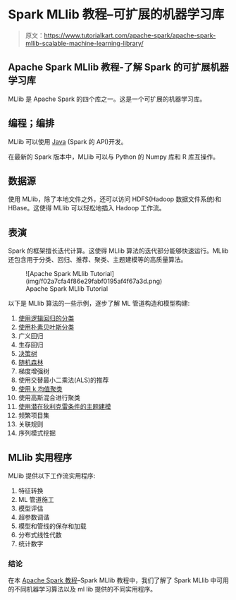 # Spark MLlib 教程–可扩展的机器学习库

> 原文：<https://www.tutorialkart.com/apache-spark/apache-spark-mllib-scalable-machine-learning-library/>

## Apache Spark MLlib 教程-了解 Spark 的可扩展机器学习库

MLlib 是 Apache Spark 的四个库之一。这是一个可扩展的机器学习库。

## 编程；编排

MLlib 可以使用 [Java](https://www.tutorialkart.com/java/) (Spark 的 API)开发。

在最新的 Spark 版本中，MLlib 可以与 Python 的 Numpy 库和 R 库互操作。

## 数据源

使用 MLlib，除了本地文件之外，还可以访问 HDFS(Hadoop 数据文件系统)和 HBase。这使得 MLlib 可以轻松地插入 Hadoop 工作流。

## 表演

Spark 的框架擅长迭代计算。这使得 MLlib 算法的迭代部分能够快速运行。MLlib 还包含用于分类、回归、推荐、聚类、主题建模等的高质量算法。

<figure class="aligncenter">![Apache Spark MLlib Tutorial](img/f02a7cfa4f86e29fabf0195af4f67a3d.png)

<figcaption>Apache Spark MLlib Tutorial</figcaption>

</figure>

以下是 MLlib 算法的一些示例，逐步了解 ML 管道构造和模型构建:

1.  [使用逻辑回归的分类](https://www.tutorialkart.com/apache-spark/classification-using-logistic-regression-in-apache-spark-mllib-with-java/)
2.  [使用朴素贝叶斯分类](https://www.tutorialkart.com/apache-spark/classification-using-naive-bayes-in-apache-spark-mllib-with-java/)
3.  广义回归
4.  生存回归
5.  [决策树](https://www.tutorialkart.com/apache-spark/classification-using-decision-trees-in-apache-spark-mllib-with-java/)
6.  [随机森林](https://www.tutorialkart.com/apache-spark/randomforest-classification-example-using-spark-mllib/)
7.  梯度增强树
8.  使用交替最小二乘法(ALS)的推荐
9.  [使用 k 均值聚类](https://www.tutorialkart.com/apache-spark/kmeans-classification-using-spark-mllib-in-java/)
10.  使用高斯混合进行聚类
11.  [使用潜在狄利克雷条件的主题建模](https://www.tutorialkart.com/apache-spark/topic-modelling-using-latent-dirichlet-condition-in-apache-spark-mllib/)
12.  频繁项目集
13.  关联规则
14.  序列模式挖掘

## MLlib 实用程序

MLlib 提供以下工作流实用程序:

1.  特征转换
2.  ML 管道施工
3.  模型评估
4.  超参数调谐
5.  模型和管线的保存和加载
6.  分布式线性代数
7.  统计数字

### 结论

在本 [Apache Spark 教程](https://www.tutorialkart.com/apache-spark-tutorial/)–Spark MLlib 教程中，我们了解了 Spark MLlib 中可用的不同机器学习算法以及 ml lib 提供的不同实用程序。